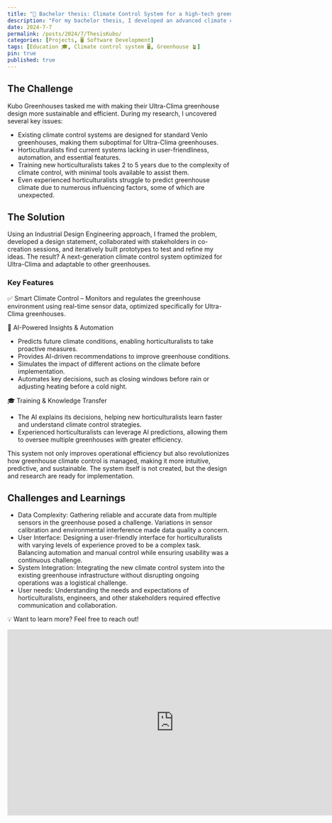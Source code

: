 ```yaml
---
title: "🤖 Bachelor thesis: Climate Control System for a high-tech greenhouse"
description: "For my bachelor thesis, I developed an advanced climate control system tailored for high-tech greenhouses. The goal was to optimize growing conditions, improving plant yield and quality while enhancing sustainability."
date: 2024-7-7
permalink: /posts/2024/7/ThesisKubo/
categories: [Projects, 🖥️ Software Development]
tags: [Education 🎓, Climate control system 🖥️, Greenhouse 🪴]
pin: true
published: true
---
```


## The Challenge

Kubo Greenhouses tasked me with making their Ultra-Clima greenhouse design more sustainable and efficient. During my research, I uncovered several key issues:

- Existing climate control systems are designed for standard Venlo greenhouses, making them suboptimal for Ultra-Clima greenhouses.
- Horticulturalists find current systems lacking in user-friendliness, automation, and essential features.
- Training new horticulturalists takes 2 to 5 years due to the complexity of climate control, with minimal tools available to assist them.
- Even experienced horticulturalists struggle to predict greenhouse climate due to numerous influencing factors, some of which are unexpected.

## The Solution

Using an Industrial Design Engineering approach, I framed the problem, developed a design statement, collaborated with stakeholders in co-creation sessions, and iteratively built prototypes to test and refine my ideas. The result? A next-generation climate control system optimized for Ultra-Clima and adaptable to other greenhouses.

### Key Features

✅ Smart Climate Control – Monitors and regulates the greenhouse environment using real-time sensor data, optimized specifically for Ultra-Clima greenhouses.

🤖 AI-Powered Insights & Automation
- Predicts future climate conditions, enabling horticulturalists to take proactive measures.
- Provides AI-driven recommendations to improve greenhouse conditions.
- Simulates the impact of different actions on the climate before implementation.
- Automates key decisions, such as closing windows before rain or adjusting heating before a cold night.

🎓 Training & Knowledge Transfer
- The AI explains its decisions, helping new horticulturalists learn faster and understand climate control strategies.
- Experienced horticulturalists can leverage AI predictions, allowing them to oversee multiple greenhouses with greater efficiency.

This system not only improves operational efficiency but also revolutionizes how greenhouse climate control is managed, making it more intuitive, predictive, and sustainable. The system itself is not created, but the design and research are ready for implementation.

## Challenges and Learnings

- Data Complexity: Gathering reliable and accurate data from multiple sensors in the greenhouse posed a challenge. Variations in sensor calibration and environmental interference made data quality a concern.
- User Interface: Designing a user-friendly interface for horticulturalists with varying levels of experience proved to be a complex task. Balancing automation and manual control while ensuring usability was a continuous challenge.
- System Integration: Integrating the new climate control system into the existing greenhouse infrastructure without disrupting ongoing operations was a logistical challenge.
- User needs: Understanding the needs and expectations of horticulturalists, engineers, and other stakeholders required effective communication and collaboration.

💡 Want to learn more? Feel free to reach out!

<iframe width="750" height="420" src="https://www.youtube.com/embed/o3TrRHFEE-0" title="Thesis Kubo Ultra-Climate" frameborder="0" allow="accelerometer; autoplay; clipboard-write; encrypted-media; gyroscope; picture-in-picture; web-share" referrerpolicy="strict-origin-when-cross-origin" allowfullscreen style="margin: 0 auto; display: block;"></iframe>
